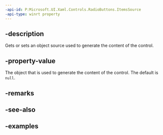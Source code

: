 ```yaml
---
-api-id: P:Microsoft.UI.Xaml.Controls.RadioButtons.ItemsSource
-api-type: winrt property
---
```


## -description

Gets or sets an object source used to generate the content of the control.

## -property-value

The object that is used to generate the content of the control. The default is `null`.

## -remarks

## -see-also

## -examples

